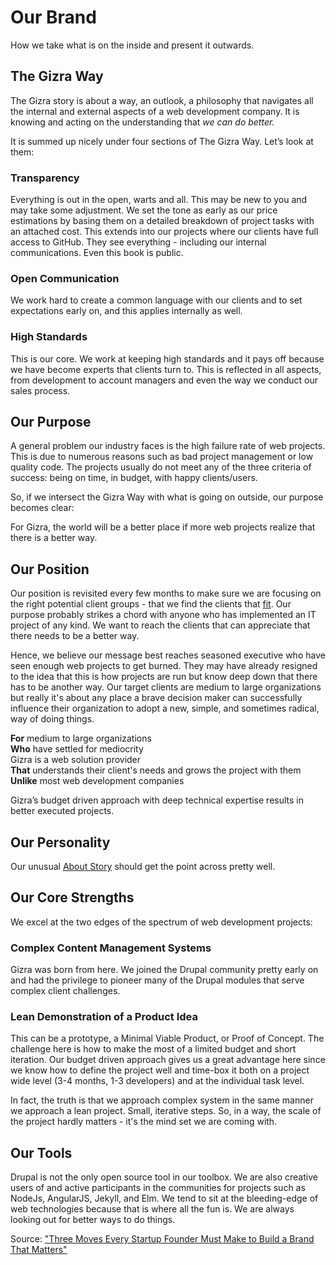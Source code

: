 # Our Brand
How we take what is on the inside and present it outwards.  

## The Gizra Way

The Gizra story is about a way, an outlook, a philosophy that navigates all the internal and external aspects of a web development company. It is knowing and acting on the understanding that *we can do better.*

It is summed up nicely under four sections of The Gizra Way. Let’s look at them:

### Transparency  

Everything is out in the open, warts and all.  This may be new to you and may take some adjustment. We set the tone as early as our price estimations by basing them on a detailed breakdown of project tasks with an attached cost. This extends into our projects where our clients have full access to GitHub. They see everything - including our internal communications. Even this book is public. 

### Open Communication

We work hard to create a common language with our clients and to set expectations early on, and this applies internally as well.  

### High Standards

This is our core. We work at keeping high standards and it pays off because we have become experts that clients turn to. This is reflected in all aspects, from development to account managers and even the way we conduct our sales process.

## Our Purpose

A general problem our industry faces is the high failure rate of web projects. This is due to numerous reasons such as bad project management or low quality code. The projects usually do not meet any of the three criteria of success: being on time, in budget, with happy clients/users. 

So, if we intersect the Gizra Way with what is going on outside, our purpose becomes clear: 

For Gizra, the world will be a better place if more web projects realize that there is a better way.

## Our Position

Our position is revisited every few months to make sure we are focusing on the right potential client groups - that we find the clients that [fit](http://www.gizra.com/fit/). Our purpose probably strikes a chord with anyone who has implemented an IT project of any kind. We want to reach the clients that can appreciate that there needs to be a better way.

Hence, we believe our message best reaches seasoned executive who have seen enough web projects to get burned. They may have already resigned to the idea that this is how projects are run but know deep down that there has to be another way. Our target clients are medium to large organizations but really it's about any place a brave decision maker can successfully influence their organization to adopt a new, simple, and sometimes radical, way of doing things.

**For** medium to large organizations  
**Who** have settled for mediocrity  
Gizra is a web solution provider  
**That** understands their client's needs and grows the project with them  
**Unlike** most web development companies

Gizra’s budget driven approach with deep technical expertise results in better executed projects.

## Our Personality

Our unusual [About Story](http://www.gizra.com/content/the-about-story/) should get the point across pretty well.

## Our Core Strengths

We excel at the two edges of the spectrum of web development projects:

### Complex Content Management Systems

Gizra was born from here. We joined the Drupal community pretty early on and had the privilege to pioneer many of the Drupal modules that serve complex client challenges.

### Lean Demonstration of a Product Idea

This can be a prototype, a Minimal Viable Product, or Proof of Concept. The challenge here is how to make the most of a limited budget and short iteration. Our budget driven approach gives us a great advantage here since we know how to define the project well and time-box it both on a project wide level (3-4 months, 1-3 developers) and at the individual task level.

In fact, the truth is that we approach complex system in the same manner we approach a lean project. Small, iterative steps. So, in a way, the scale of the project hardly matters - it's the mind set we are coming with.

## Our Tools
Drupal is not the only open source tool in our toolbox. We are also creative users of and active participants in the communities for projects such as NodeJs, AngularJS, Jekyll, and Elm. We tend to sit at the bleeding-edge of web technologies because that is where all the fun is. We are always looking out for better ways to do things.

Source: ["Three Moves Every Startup Founder Must Make to Build a Brand That Matters"](http://firstround.com/review/three-moves-every-startup-founder-must-make-to-build-a-brand-that-matters/)
